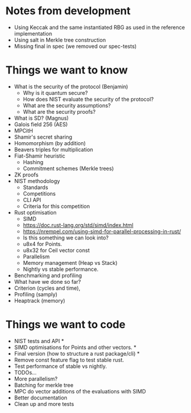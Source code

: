# Notes from development

- Using Keccak and the same instantiated RBG as used in the reference implementation
- Using salt in Merkle tree construction
- Missing final in spec (we removed our spec-tests)


# Things we want to know

- What is the security of the protocol (Benjamin)
  - Why is it quantum secure?
  - How does NIST evaluate the security of the protocol?
  - What are the security assumptions?
  - What are the security proofs?
- What is SD? (Magnus)
 - Galois field 256 (AES)
- MPCitH
 - Shamir's secret sharing
 - Homomorphism (by addition)
 - Beavers triples for multiplication
- Fiat-Shamir heuristic
  - Hashing
  - Commitment schemes (Merkle trees)
- ZK proofs
- NIST methodology
  - Standards
  - Competitions
  - CLI API
  - Criteria for this competition
- Rust optimisation
  - SIMD
   - https://doc.rust-lang.org/std/simd/index.html
   - https://nrempel.com/using-simd-for-parallel-processing-in-rust/
   - Is this something we can look into?
   - u8x4 for Points.
   - u8x32 for Ceil vector const
  - Parallelism
  - Memory management (Heap vs Stack)
  - Nightly vs stable performance.
- Benchmarking and profiling
 - What have we done so far?
  - Criterion (cycles and time), 
  - Profiling (samply)
  - Heaptrack (memory)

# Things we want to code

- NIST tests and API *
- SIMD optimisations for Points and other vectors. *
- Final version (how to structure a rust package/cli) *
- Remove const feature flag to test stable rust.
 - Test performance of stable vs nightly.
- TODOs...
- More parallelism?
- Batching for merkle tree
- MPC do vector additions of the evaluations with SIMD
- Better documentation
- Clean up and more tests